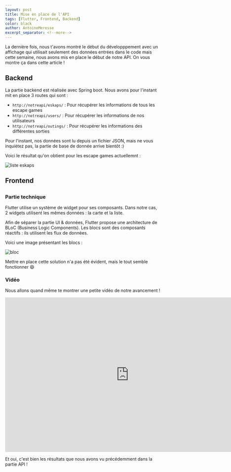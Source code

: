 ```yaml
---
layout: post
title: Mise en place de l'API
tags: [Flutter, Frontend, Backend]
color: black
author: AntoineMeresse
excerpt_separator: <!--more-->
---
```


La dernière fois, nous t'avons montré le début du développpement avec un affichage qui utilisait seulement des données entrées dans le code mais cette semaine, nous avons mis en place le début de notre API. On vous montre ça dans cette article !

<!--more-->

## Backend

La partie backend est réalisée avec Spring boot.
Nous avons pour l'instant mit en place 3 routes qui sont :

- `http://notreapi/eskaps/` : Pour récupérer les informations de tous les escape games
- `http://notreapi/users/` : Pour récupérer les informations de nos utilisateurs
- `http://notreapi/outings/` : Pour récupérer les informations des différentes sorties

Pour l'instant, nos données sont lu depuis un fichier JSON, mais ne vous inquiètez pas, la partie de base de donnée arrive bientôt :)

Voici le résultat qu'on obtient pour les escape games actuellemnt :

![liste eskaps](../../../assets/img/api_v1.png "Liste des premiers escape games")

<h2 id="frontend">Frontend<h2>

### Partie technique

Flutter utilise un système de widget pour ses composants. Dans notre cas, 2 widgets utilisent les mêmes données : la carte et la liste.

Afin de séparer la partie UI & données, Flutter propose une architecture de BLoC (Business Logic Components).
Les blocs sont des composants réactifs : ils utilisent les flux de données.

Voici une image présentant les blocs :

![bloc](../../../assets/img/bloc_architecture.png "Architecture Bloc")

Mettre en place cette solution n'a pas été évident, mais le tout semble fonctionner 😄

### Vidéo

Nous allons quand même te montrer une petite vidéo de notre avancement !

<iframe width="800" height="500" src="https://youtu.be/rDSxufaPjxg" frameborder="0" allow="accelerometer; autoplay; clipboard-write; encrypted-media; gyroscope; picture-in-picture" allowfullscreen></iframe>

Et oui, c'est bien les résultats que nous avons vu précédemment dans la partie API !
